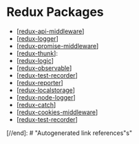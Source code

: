 # Redux Packages

- [[redux-api-middleware]]
- [[redux-logger]]
- [[redux-promise-middleware]]
- [[redux-thunk]]:
- [[redux-logic]]
- [[redux-observable]]
- [[redux-test-recorder]]
- [[redux-reporter]]
- [[redux-localstorage]]
- [[redux-node-logger]]
- [[redux-catch]]
- [[redux-cookies-middleware]]
- [[redux-test-recorder]]

[//begin]: # "Autogenerated link references for markdown compatibility"
[redux-api-middleware]: redux-api-middleware "Redux API Middleware"
[redux-logger]: redux-logger "Redux Logger"
[redux-promise-middleware]: redux-promise-middleware "Redux Promise Middleware"
[redux-thunk]: redux-thunk "Redux Thunk"
[redux-logic]: redux-logic "Redux Logic"
[redux-observable]: redux-observable "Redux Observable"
[redux-test-recorder]: redux-test-recorder "Redux Test Recorder"
[redux-reporter]: redux-reporter "Redux Reporter"
[redux-localstorage]: redux-localstorage "Redux Localstorage"
[redux-node-logger]: redux-node-logger "Redux Node Logger"
[redux-catch]: redux-catch "Redux Catch"
[redux-cookies-middleware]: redux-cookies-middleware "Redux Cookies Middleware"
[//end]: # "Autogenerated link references"s"
